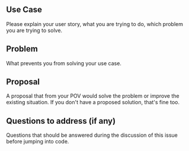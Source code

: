 <!--
Welcome to the OpenTracing Go repo! 👋🎉

- Please be respectful and considerate of others when commenting on issues.
- Please search for existing issues in order to ensure we don't have duplicate bugs/feature requests.
- If you have a question please ask it on our Gitter chat https://gitter.im/opentracing/public instead of creating an issue.
- Please provide as much information as possible so we all understand the issue.
-->


## Use Case
Please explain your user story, what you are trying to do, which problem you are trying to solve.

## Problem
What prevents you from solving your use case.

## Proposal
A proposal that from your POV would solve the problem or improve the existing situation. If you don't have a proposed 
solution, that's fine too.

## Questions to address (if any)
Questions that should be answered during the discussion of this issue before
jumping into code.
